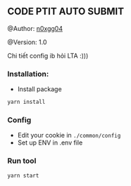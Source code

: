 ## CODE PTIT AUTO SUBMIT

@Author: [n0xgg04](https://github.com/n0xgg04)

@Version: 1.0

Chi tiết config ib hỏi LTA :)))

### Installation:

- Install package

```sh
yarn install
```

### Config

- Edit your cookie in `./common/config`
- Set up ENV in .env file

### Run tool

```sh
yarn start
```

